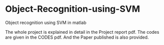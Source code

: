 # Object-Recognition-using-SVM
Object recognition using SVM in matlab

The whole project is explained in detail in the Project report pdf.
The codes are given in the CODES pdf.
And the Paper published is also provided.

